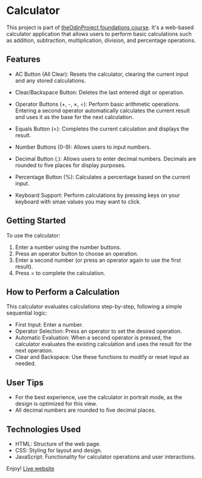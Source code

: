 # Calculator
This project is part of [theOdinProject foundations course](https://www.theodinproject.com/paths/foundations/courses/foundations). It's a web-based calculator application that allows users to perform basic calculations such as addition, subtraction, multiplication, division, and percentage operations.

## Features
- AC Button (All Clear): Resets the calculator, clearing the current input and any stored calculations.

- Clear/Backspace Button: Deletes the last entered digit or operation.

- Operator Buttons (+, -, ×, ÷): Perform basic arithmetic operations. Entering a second operator automatically calculates the current result and uses it as the base for the next calculation.

- Equals Button (=): Completes the current calculation and displays the result.

- Number Buttons (0-9): Allows users to input numbers.

- Decimal Button (.): Allows users to enter decimal numbers. Decimals are rounded to five places for display purposes.

- Percentage Button (%): Calculates a percentage based on the current input.

- Keyboard Support: Perform calculations by pressing keys on your keyboard with smae values you may want to click.

## Getting Started
To use the calculator:

1. Enter a number using the number buttons.
2. Press an operator button to choose an operation.
3. Enter a second number (or press an operator again to use the first result).
4. Press = to complete the calculation.

## How to Perform a Calculation
This calculator evaluates calculations step-by-step, following a simple sequential logic:

- First Input: Enter a number.
- Operator Selection: Press an operator to set the desired operation.
- Automatic Evaluation: When a second operator is pressed, the calculator evaluates the existing calculation and uses the result for the next operation.
- Clear and Backspace: Use these functions to modify or reset input as needed.

## User Tips
- For the best experience, use the calculator in portrait mode, as the design is optimized for this view.
- All decimal numbers are rounded to five decimal places.

## Technologies Used
- HTML: Structure of the web page.
- CSS: Styling for layout and design.
- JavaScript: Functionality for calculator operations and user interactions.

Enjoy!
[Live website](https://adjeteysowah.github.io/calculator/)